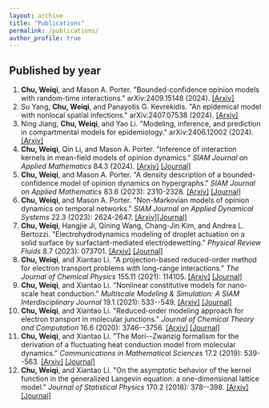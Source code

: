 ```yaml
---
layout: archive
title: "Publications"
permalink: /publications/
author_profile: true
---
```

<!-- {% if author.googlescholar %}
You can also find my articles on <u><a href="{{author.googlescholar}}">my Google Scholar profile</a>.</u>
{% endif %}

{% include base_path %}

{% for post in site.publications reversed %}
  {% include archive-single.html %}
{% endfor %}
-->


Published by year
---
1. <b>Chu, Weiqi</b>, and Mason A. Porter. "Bounded-confidence opinion models with random-time interactions." arXiv:2409.15148 (2024). [[Arxiv]](https://arxiv.org/abs/2409.15148)
2. Su Yang, <b>Chu, Weiqi</b>, and Panayotis G. Kevrekidis. "An epidemical model with nonlocal spatial infections." arXiv:2407.07538 (2024). [[Arxiv]](https://arxiv.org/abs/2407.07538)
3. Ning Jiang, <b>Chu, Weiqi</b>, and Yao Li. "Modeling, inference, and prediction in compartmental models for epidemiology." arXiv:2406.12002 (2024). [[Arxiv]](https://arxiv.org/abs/2406.12002)
4. <b>Chu, Weiqi</b>, Qin Li, and Mason A. Porter. "Inference of interaction kernels in mean-field models of opinion dynamics." <i>SIAM Journal on Applied Mathematics</i> 84.3 (2024). [[Arxiv]](https://arxiv.org/abs/2212.14489) [[Journal]](https://epubs.siam.org/doi/full/10.1137/22M1544415)
5. <b>Chu, Weiqi</b>, and Mason A. Porter. "A density description of a bounded-confidence model of opinion dynamics on hypergraphs." <i>SIAM Journal on Applied Mathematics</i> 83.6 (2023): 2310-2328. [[Arxiv]](https://arxiv.org/abs/2203.12189) [[Journal]](https://epubs.siam.org/doi/10.1137/22M148608X)
6. <b>Chu, Weiqi</b>, and Mason A. Porter. "Non-Markovian models of opinion dynamics on temporal networks." <i>SIAM Journal on Applied Dynamical Systems</i> 22.3 (2023): 2624-2647. [[Arxiv]](https://arxiv.org/abs/2208.12787)[[Journal]](https://epubs.siam.org/doi/full/10.1137/22M151858X)
7. <b>Chu, Weiqi</b>, Hangjie Ji, Qining Wang, Chang-Jin Kim, and Andrea L. Bertozzi. "Electrohydrodynamics modeling of droplet actuation on a solid surface by surfactant-mediated electrodewetting." <i>Physical Review Fluids</i> 8.7 (2023): 073701. [[Arxiv]](https://arxiv.org/abs/2306.16602) [[Journal]](https://journals.aps.org/prfluids/abstract/10.1103/PhysRevFluids.8.073701)
8. <b>Chu, Weiqi</b>, and Xiantao Li. "A projection-based reduced-order method for electron transport problems with long-range interactions." <i>The Journal of Chemical Physics</i> 155.11 (2021): 114105. [[Arxiv]](https://arxiv.org/abs/2106.03240) [[Journal]](https://aip.scitation.org/doi/abs/10.1063/5.0059355)
9. <b>Chu, Weiqi</b>, and Xiantao Li. "Nonlinear constitutive models for nano-scale heat conduction." <i>Multiscale Modeling & Simulation: A SIAM Interdisciplinary Journal</i> 19.1 (2021): 533--549. [[Arxiv]](https://arxiv.org/abs/1803.11231) [[Journal]](https://epubs.siam.org/doi/abs/10.1137/19M1257664?casa_token=GCQF5sSZI9MAAAAA:JVXInuTENE_1c6GyHkqazm0eXVOvAl5JBpO2ItxGPiuy4Lcgg2YwQjl7SMCEDWzVFv40LmVpeo0)
10. <b>Chu, Weiqi</b>, and Xiantao Li. "Reduced-order modeling approach for electron transport in molecular junctions." <i>Journal of Chemical Theory and Computation</i> 16.6 (2020): 3746--3756. [[Arxiv]](https://arxiv.org/abs/1911.00148) [[Journal]](https://pubs.acs.org/doi/abs/10.1021/acs.jctc.9b01090)
11. <b>Chu, Weiqi</b>, and Xiantao Li. "The Mori--Zwanzig formalism for the derivation of a fluctuating heat conduction model from molecular dynamics." <i>Communications in Mathematical Sciences</i> 17.2 (2019): 539--563. [[Arxiv]](https://arxiv.org/abs/1709.05928) [[Journal]](https://intlpress.com/site/pub/pages/journals/items/cms/content/vols/0017/0002/a010/index.php)
12. <b>Chu, Weiqi</b>, and Xiantao Li. "On the asymptotic behavior of the kernel function in the generalized Langevin equation: a one-dimensional lattice model." <i>Journal of Statistical Physics</i> 170.2 (2018): 378--398. [[Arxiv]](https://arxiv.org/abs/1708.04995) [[Journal]](https://link.springer.com/article/10.1007/s10955-017-1927-3)
    
